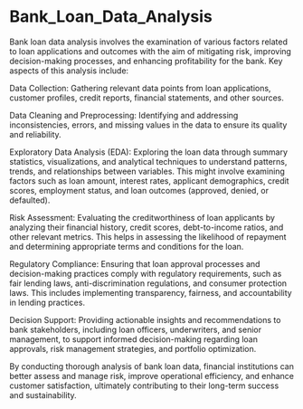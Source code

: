 # Bank_Loan_Data_Analysis

Bank loan data analysis involves the examination of various factors related to loan applications and outcomes with the aim of mitigating risk, improving decision-making processes, and enhancing profitability for the bank. Key aspects of this analysis include:

Data Collection: Gathering relevant data points from loan applications, customer profiles, credit reports, financial statements, and other sources.

Data Cleaning and Preprocessing: Identifying and addressing inconsistencies, errors, and missing values in the data to ensure its quality and reliability.

Exploratory Data Analysis (EDA): Exploring the loan data through summary statistics, visualizations, and analytical techniques to understand patterns, trends, and relationships between variables. This might involve examining factors such as loan amount, interest rates, applicant demographics, credit scores, employment status, and loan outcomes (approved, denied, or defaulted).

Risk Assessment: Evaluating the creditworthiness of loan applicants by analyzing their financial history, credit scores, debt-to-income ratios, and other relevant metrics. This helps in assessing the likelihood of repayment and determining appropriate terms and conditions for the loan.

Regulatory Compliance: Ensuring that loan approval processes and decision-making practices comply with regulatory requirements, such as fair lending laws, anti-discrimination regulations, and consumer protection laws. This includes implementing transparency, fairness, and accountability in lending practices.

Decision Support: Providing actionable insights and recommendations to bank stakeholders, including loan officers, underwriters, and senior management, to support informed decision-making regarding loan approvals, risk management strategies, and portfolio optimization.

By conducting thorough analysis of bank loan data, financial institutions can better assess and manage risk, improve operational efficiency, and enhance customer satisfaction, ultimately contributing to their long-term success and sustainability.
